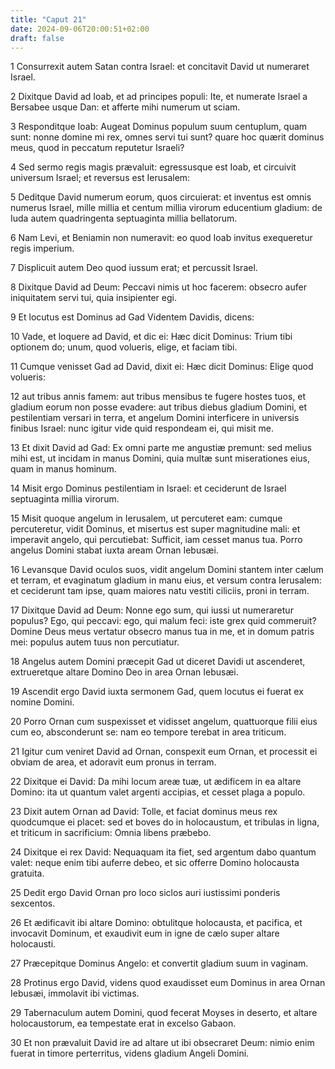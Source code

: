 ```yaml
---
title: "Caput 21"
date: 2024-09-06T20:00:51+02:00
draft: false
---
```



1 Consurrexit autem Satan contra Israel: et concitavit David ut numeraret Israel.

2 Dixitque David ad Ioab, et ad principes populi: Ite, et numerate Israel a Bersabee usque Dan: et afferte mihi numerum ut sciam.

3 Responditque Ioab: Augeat Dominus populum suum centuplum, quam sunt: nonne domine mi rex, omnes servi tui sunt? quare hoc quærit dominus meus, quod in peccatum reputetur Israeli?

4 Sed sermo regis magis prævaluit: egressusque est Ioab, et circuivit universum Israel; et reversus est Ierusalem:

5 Deditque David numerum eorum, quos circuierat: et inventus est omnis numerus Israel, mille millia et centum millia virorum educentium gladium: de Iuda autem quadringenta septuaginta millia bellatorum.

6 Nam Levi, et Beniamin non numeravit: eo quod Ioab invitus exequeretur regis imperium.

7 Displicuit autem Deo quod iussum erat; et percussit Israel.

8 Dixitque David ad Deum: Peccavi nimis ut hoc facerem: obsecro aufer iniquitatem servi tui, quia insipienter egi.

9 Et locutus est Dominus ad Gad Videntem Davidis, dicens:

10 Vade, et loquere ad David, et dic ei: Hæc dicit Dominus: Trium tibi optionem do; unum, quod volueris, elige, et faciam tibi.

11 Cumque venisset Gad ad David, dixit ei: Hæc dicit Dominus: Elige quod volueris:

12 aut tribus annis famem: aut tribus mensibus te fugere hostes tuos, et gladium eorum non posse evadere: aut tribus diebus gladium Domini, et pestilentiam versari in terra, et angelum Domini interficere in universis finibus Israel: nunc igitur vide quid respondeam ei, qui misit me.

13 Et dixit David ad Gad: Ex omni parte me angustiæ premunt: sed melius mihi est, ut incidam in manus Domini, quia multæ sunt miserationes eius, quam in manus hominum.

14 Misit ergo Dominus pestilentiam in Israel: et ceciderunt de Israel septuaginta millia virorum.

15 Misit quoque angelum in Ierusalem, ut percuteret eam: cumque percuteretur, vidit Dominus, et misertus est super magnitudine mali: et imperavit angelo, qui percutiebat: Sufficit, iam cesset manus tua. Porro angelus Domini stabat iuxta aream Ornan Iebusæi.

16 Levansque David oculos suos, vidit angelum Domini stantem inter cælum et terram, et evaginatum gladium in manu eius, et versum contra Ierusalem: et ceciderunt tam ipse, quam maiores natu vestiti ciliciis, proni in terram.

17 Dixitque David ad Deum: Nonne ego sum, qui iussi ut numeraretur populus? Ego, qui peccavi: ego, qui malum feci: iste grex quid commeruit? Domine Deus meus vertatur obsecro manus tua in me, et in domum patris mei: populus autem tuus non percutiatur.

18 Angelus autem Domini præcepit Gad ut diceret Davidi ut ascenderet, extrueretque altare Domino Deo in area Ornan Iebusæi.

19 Ascendit ergo David iuxta sermonem Gad, quem locutus ei fuerat ex nomine Domini.

20 Porro Ornan cum suspexisset et vidisset angelum, quattuorque filii eius cum eo, absconderunt se: nam eo tempore terebat in area triticum.

21 Igitur cum veniret David ad Ornan, conspexit eum Ornan, et processit ei obviam de area, et adoravit eum pronus in terram.

22 Dixitque ei David: Da mihi locum areæ tuæ, ut ædificem in ea altare Domino: ita ut quantum valet argenti accipias, et cesset plaga a populo.

23 Dixit autem Ornan ad David: Tolle, et faciat dominus meus rex quodcumque ei placet: sed et boves do in holocaustum, et tribulas in ligna, et triticum in sacrificium: Omnia libens præbebo.

24 Dixitque ei rex David: Nequaquam ita fiet, sed argentum dabo quantum valet: neque enim tibi auferre debeo, et sic offerre Domino holocausta gratuita.

25 Dedit ergo David Ornan pro loco siclos auri iustissimi ponderis sexcentos.

26 Et ædificavit ibi altare Domino: obtulitque holocausta, et pacifica, et invocavit Dominum, et exaudivit eum in igne de cælo super altare holocausti.

27 Præcepitque Dominus Angelo: et convertit gladium suum in vaginam.

28 Protinus ergo David, videns quod exaudisset eum Dominus in area Ornan Iebusæi, immolavit ibi victimas.

29 Tabernaculum autem Domini, quod fecerat Moyses in deserto, et altare holocaustorum, ea tempestate erat in excelso Gabaon.

30 Et non prævaluit David ire ad altare ut ibi obsecraret Deum: nimio enim fuerat in timore perterritus, videns gladium Angeli Domini.

